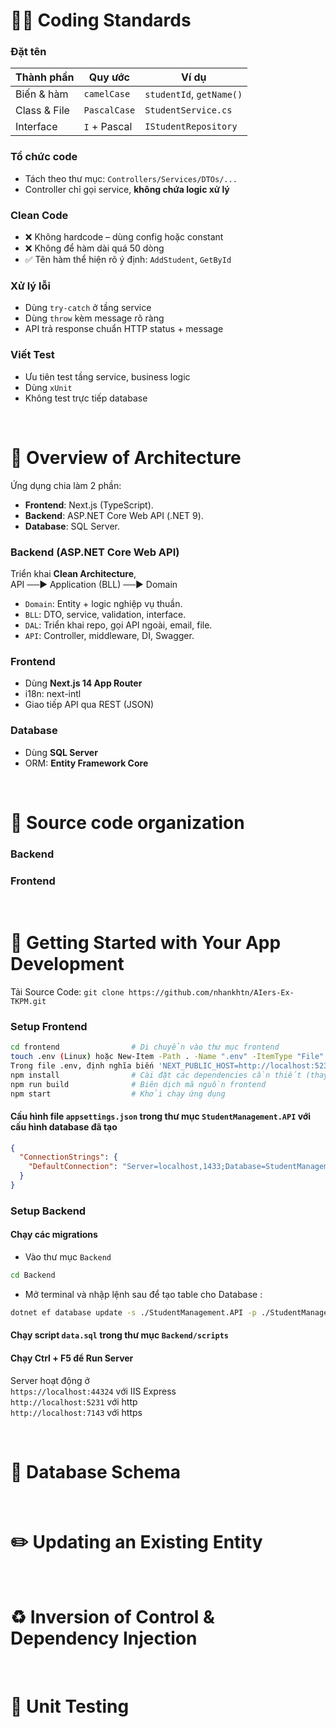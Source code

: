 # 🧑‍💻 Coding Standards

### Đặt tên

| Thành phần     | Quy ước       | Ví dụ                |
|----------------|----------------|-----------------------|
| Biến & hàm     | `camelCase`     | `studentId`, `getName()` |
| Class & File   | `PascalCase`    | `StudentService.cs`   |
| Interface      | `I` + Pascal    | `IStudentRepository`  |

### Tổ chức code

- Tách theo thư mục: `Controllers/Services/DTOs/...`
- Controller chỉ gọi service, **không chứa logic xử lý**

### Clean Code

- ❌ Không hardcode – dùng config hoặc constant
- ❌ Không để hàm dài quá 50 dòng
- ✅ Tên hàm thể hiện rõ ý định: `AddStudent`, `GetById`

### Xử lý lỗi

- Dùng `try-catch` ở tầng service
- Dùng `throw` kèm message rõ ràng
- API trả response chuẩn HTTP status + message

### Viết Test

- Ưu tiên test tầng service, business logic
- Dùng `xUnit`
- Không test trực tiếp database

</br>

# 🧠 Overview of Architecture

Ứng dụng chia làm 2 phần:

- **Frontend**: Next.js (TypeScript). 
- **Backend**: ASP.NET Core Web API (.NET 9).
- **Database**: SQL Server.

### Backend (ASP.NET Core Web API)
Triển khai **Clean Architecture**, </br>
API ──▶ Application (BLL) ──▶ Domain

- `Domain`: Entity + logic nghiệp vụ thuần.
- `BLL`: DTO, service, validation, interface.
- `DAL`: Triển khai repo, gọi API ngoài, email, file.
- `API`: Controller, middleware, DI, Swagger.


### Frontend

- Dùng **Next.js 14 App Router**
- i18n: next-intl
- Giao tiếp API qua REST (JSON)

### Database
- Dùng **SQL Server**
- ORM: **Entity Framework Core**

</br>

# 📁 Source code organization
### Backend

### Frontend

</br>

# 🚀 Getting Started with Your App Development
Tải Source Code: `git clone https://github.com/nhankhtn/AIers-Ex-TKPM.git`

### Setup Frontend
```sh
cd frontend                # Di chuyển vào thư mục frontend
touch .env (Linux) hoặc New-Item -Path . -Name ".env" -ItemType "File" (Windows)       # Tạo file .env
Trong file .env, định nghĩa biến 'NEXT_PUBLIC_HOST=http://localhost:5231' để gọi API với http
npm install                # Cài đặt các dependencies cần thiết (thay thế bằng npm install --force hoặc yarn install nếu gặp lỗi)  
npm run build              # Biên dịch mã nguồn frontend
npm start                  # Khởi chạy ứng dụng
```

#### Cấu hình file `appsettings.json` trong thư mục `StudentManagement.API` với cấu hình database đã tạo

```json
{
  "ConnectionStrings": {
    "DefaultConnection": "Server=localhost,1433;Database=StudentManagementDb;User Id=sa;Password=SqlServer@123;TrustServerCertificate=True;"
  }
}
```
### Setup Backend
#### Chạy các migrations
- Vào thư mục `Backend`
```sh
cd Backend
```
- Mở terminal và nhập lệnh sau để tạo table cho Database
:
```sh
dotnet ef database update -s ./StudentManagement.API -p ./StudentManagement.DAL
```
#### Chạy script `data.sql` trong thư mục `Backend/scripts`

#### Chạy Ctrl + F5 để Run Server
Server hoạt động ở </br>
`https://localhost:44324` với IIS Express </br>
`http://localhost:5231` với http </br>
`http://localhost:7143` với https

</br>

# 🧬 Database Schema

</br>

# ✏️ Updating an Existing Entity

</br>

# ♻️ Inversion of Control & Dependency Injection

</br>

# 🧪 Unit Testing

</br>




